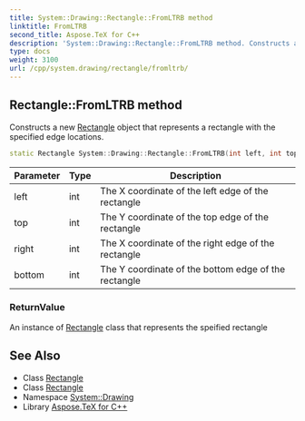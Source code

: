 ```yaml
---
title: System::Drawing::Rectangle::FromLTRB method
linktitle: FromLTRB
second_title: Aspose.TeX for C++
description: 'System::Drawing::Rectangle::FromLTRB method. Constructs a new Rectangle object that represents a rectangle with the specified edge locations in C++.'
type: docs
weight: 3100
url: /cpp/system.drawing/rectangle/fromltrb/
---
```

## Rectangle::FromLTRB method


Constructs a new [Rectangle](../) object that represents a rectangle with the specified edge locations.

```cpp
static Rectangle System::Drawing::Rectangle::FromLTRB(int left, int top, int right, int bottom)
```


| Parameter | Type | Description |
| --- | --- | --- |
| left | int | The X coordinate of the left edge of the rectangle |
| top | int | The Y coordinate of the top edge of the rectangle |
| right | int | The X coordinate of the right edge of the rectangle |
| bottom | int | The Y coordinate of the bottom edge of the rectangle |

### ReturnValue

An instance of [Rectangle](../) class that represents the speified rectangle

## See Also

* Class [Rectangle](../)
* Class [Rectangle](../)
* Namespace [System::Drawing](../../)
* Library [Aspose.TeX for C++](../../../)
